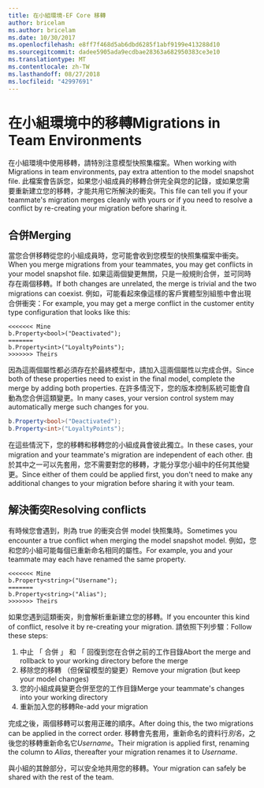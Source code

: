 ```yaml
---
title: 在小組環境-EF Core 移轉
author: bricelam
ms.author: bricelam
ms.date: 10/30/2017
ms.openlocfilehash: e8ff7f468d5ab6dbd6285f1abf9199e413288d10
ms.sourcegitcommit: dadee5905ada9ecdbae28363a682950383ce3e10
ms.translationtype: MT
ms.contentlocale: zh-TW
ms.lasthandoff: 08/27/2018
ms.locfileid: "42997691"
---
```

<a name="migrations-in-team-environments"></a><span data-ttu-id="014fd-102">在小組環境中的移轉</span><span class="sxs-lookup"><span data-stu-id="014fd-102">Migrations in Team Environments</span></span>
===============================
<span data-ttu-id="014fd-103">在小組環境中使用移轉，請特別注意模型快照集檔案。</span><span class="sxs-lookup"><span data-stu-id="014fd-103">When working with Migrations in team environments, pay extra attention to the model snapshot file.</span></span> <span data-ttu-id="014fd-104">此檔案會告訴您，如果您小組成員的移轉合併完全與您的記錄，或如果您需要重新建立您的移轉，才能共用它所解決的衝突。</span><span class="sxs-lookup"><span data-stu-id="014fd-104">This file can tell you if your teammate's migration merges cleanly with yours or if you need to resolve a conflict by re-creating your migration before sharing it.</span></span>

<a name="merging"></a><span data-ttu-id="014fd-105">合併</span><span class="sxs-lookup"><span data-stu-id="014fd-105">Merging</span></span>
-------
<span data-ttu-id="014fd-106">當您合併移轉從您的小組成員時，您可能會收到您模型的快照集檔案中衝突。</span><span class="sxs-lookup"><span data-stu-id="014fd-106">When you merge migrations from your teammates, you may get conflicts in your model snapshot file.</span></span> <span data-ttu-id="014fd-107">如果這兩個變更無關，只是一般規則合併，並可同時存在兩個移轉。</span><span class="sxs-lookup"><span data-stu-id="014fd-107">If both changes are unrelated, the merge is trivial and the two migrations can coexist.</span></span> <span data-ttu-id="014fd-108">例如，可能看起來像這樣的客戶實體型別組態中會出現合併衝突：</span><span class="sxs-lookup"><span data-stu-id="014fd-108">For example, you may get a merge conflict in the customer entity type configuration that looks like this:</span></span>

    <<<<<<< Mine
    b.Property<bool>("Deactivated");
    =======
    b.Property<int>("LoyaltyPoints");
    >>>>>>> Theirs

<span data-ttu-id="014fd-109">因為這兩個屬性都必須存在於最終模型中，請加入這兩個屬性以完成合併。</span><span class="sxs-lookup"><span data-stu-id="014fd-109">Since both of these properties need to exist in the final model, complete the merge by adding both properties.</span></span> <span data-ttu-id="014fd-110">在許多情況下，您的版本控制系統可能會自動為您合併這類變更。</span><span class="sxs-lookup"><span data-stu-id="014fd-110">In many cases, your version control system may automatically merge such changes for you.</span></span>

``` csharp
b.Property<bool>("Deactivated");
b.Property<int>("LoyaltyPoints");
```

<span data-ttu-id="014fd-111">在這些情況下，您的移轉和移轉您的小組成員會彼此獨立。</span><span class="sxs-lookup"><span data-stu-id="014fd-111">In these cases, your migration and your teammate's migration are independent of each other.</span></span> <span data-ttu-id="014fd-112">由於其中之一可以先套用，您不需要對您的移轉，才能分享您小組中的任何其他變更。</span><span class="sxs-lookup"><span data-stu-id="014fd-112">Since either of them could be applied first, you don't need to make any additional changes to your migration before sharing it with your team.</span></span>

<a name="resolving-conflicts"></a><span data-ttu-id="014fd-113">解決衝突</span><span class="sxs-lookup"><span data-stu-id="014fd-113">Resolving conflicts</span></span>
-------------------
<span data-ttu-id="014fd-114">有時候您會遇到，則為 true 的衝突合併 model 快照集時。</span><span class="sxs-lookup"><span data-stu-id="014fd-114">Sometimes you encounter a true conflict when merging the model snapshot model.</span></span> <span data-ttu-id="014fd-115">例如，您和您的小組可能每個已重新命名相同的屬性。</span><span class="sxs-lookup"><span data-stu-id="014fd-115">For example, you and your teammate may each have renamed the same property.</span></span>

    <<<<<<< Mine
    b.Property<string>("Username");
    =======
    b.Property<string>("Alias");
    >>>>>>> Theirs

<span data-ttu-id="014fd-116">如果您遇到這類衝突，則會解析重新建立您的移轉。</span><span class="sxs-lookup"><span data-stu-id="014fd-116">If you encounter this kind of conflict, resolve it by re-creating your migration.</span></span> <span data-ttu-id="014fd-117">請依照下列步驟：</span><span class="sxs-lookup"><span data-stu-id="014fd-117">Follow these steps:</span></span>

1. <span data-ttu-id="014fd-118">中止 「 合併 」 和 「 回復到您在合併之前的工作目錄</span><span class="sxs-lookup"><span data-stu-id="014fd-118">Abort the merge and rollback to your working directory before the merge</span></span>
2. <span data-ttu-id="014fd-119">移除您的移轉 （但保留模型的變更）</span><span class="sxs-lookup"><span data-stu-id="014fd-119">Remove your migration (but keep your model changes)</span></span>
3. <span data-ttu-id="014fd-120">您的小組成員變更合併至您的工作目錄</span><span class="sxs-lookup"><span data-stu-id="014fd-120">Merge your teammate's changes into your working directory</span></span>
4. <span data-ttu-id="014fd-121">重新加入您的移轉</span><span class="sxs-lookup"><span data-stu-id="014fd-121">Re-add your migration</span></span>

<span data-ttu-id="014fd-122">完成之後，兩個移轉可以套用正確的順序。</span><span class="sxs-lookup"><span data-stu-id="014fd-122">After doing this, the two migrations can be applied in the correct order.</span></span> <span data-ttu-id="014fd-123">移轉會先套用，重新命名的資料行*別名*，之後您的移轉重新命名它*Username*。</span><span class="sxs-lookup"><span data-stu-id="014fd-123">Their migration is applied first, renaming the column to *Alias*, thereafter your migration renames it to *Username*.</span></span>

<span data-ttu-id="014fd-124">與小組的其餘部分，可以安全地共用您的移轉。</span><span class="sxs-lookup"><span data-stu-id="014fd-124">Your migration can safely be shared with the rest of the team.</span></span>
